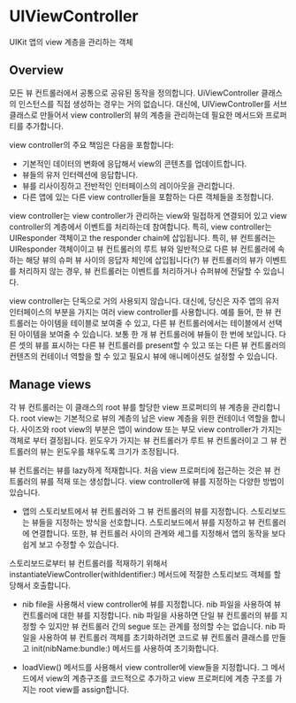 # UIViewController
UIKit 앱의 view 계층을 관리하는 객체

## Overview
모든 뷰 컨트롤러에서 공통으로 공유된 동작을 정의합니다. UiViewController 클래스의 인스턴스를 직접 생성하는 경우는 거의 없습니다. 대신에, UIViewController를 서브클래스로 만들어서 view controller의 뷰의 계층을 관리하는데 필요한 메서드와 프로퍼티를 추가합니다.

view controller의 주요 책임은 다음을 포함합니다:
- 기본적인 데이터의 변화에 응답해서 view의 콘텐츠를 업데이트합니다.
- 뷰들의 유저 인터렉션에 응답합니다.
- 뷰를 리사이징하고 전반적인 인터페이스의 레이아웃을 관리합니다.
- 다른 앱에 있는 다른 view controller들을 포함하는 다른 객체들을 조정합니다.

view controller는 view controller가 관리하는 view와 밀접하게 연결되어 있고 view controller의 계층에서 이벤트를 처리하는데 참여합니다.
특히, view controller는 UIResponder 객체이고 the responder chain에 삽입됩니다. 특히, 뷰 컨트롤러는 UIResponder 객체이이고 뷰 컨트롤러의 루트 뷰와 일반적으로 다른 뷰 컨트롤러에 속하는 해당 뷰의 슈퍼 뷰 사이의 응답자 체인에 삽입됩니다(?) 뷰 컨트롤러의 뷰가 이벤트를 처리하지 않는 경우, 뷰 컨트롤러는 이벤트를 처리하거나 슈퍼뷰에 전달할 수 있습니다.

view controller는 단독으로 거의 사용되지 않습니다. 대신에, 당신은 자주 앱의 유저 인터페이스의 부분을 가지는 여러 view controller를 사용합니다. 예를 들어, 한 뷰 컨트롤러는 아이템을 테이블로 보여줄 수 있고, 다른 뷰 컨트롤러에서는 테이블에서 선택된 아이템을 보여줄 수 있습니다. 보통 한 개 뷰 컨트롤러에 뷰들이 한 번에 보입니다. 다른 셋의 뷰를 표시하는 다른 뷰 컨트롤러를 present할 수 있고 또는 다른 뷰 컨트롤러의 컨텐츠의 컨테이너 역할을 할 수 있고 필요시 뷰에 애니메이션도 설정할 수 있습니다. 

## Manage views
각 뷰 컨트롤러는 이 클래스의 root 뷰를 할당한 view 프로퍼티의 뷰 계층을 관리합니다. root view는 기본적으로 뷰의 계층의 남은 view 계층을 위한 컨테이너 역할을 합니다. 사이즈와 root view의 부분은 앱이 window 또는 부모 view controller가 가지는 객체로 부터 결정됩니다. 윈도우가 가지는 뷰 컨트롤러가 루트 뷰 컨트롤러이고 그 뷰 컨트롤러의 뷰는 윈도우를 채우도록 크기가 조정됩니다.

뷰 컨트롤러는 뷰를 lazy하게 적재합니다. 처음 view 프로퍼티에 접근하는 것은 뷰 컨트롤러의 뷰를 적재 또는 생성합니다. view controller에 뷰를 지정하는 다양한 방법이 있습니다.
- 앱의 스토리보트에서 뷰 컨트롤러와 그 뷰 컨트롤러의 뷰를 지정합니다. 스토리보드는 뷰들을 지정하는 방식을 선호합니다. 스토리보드에서 뷰를 지정하고 뷰 컨트롤러에 연결합니다. 또한, 뷰 컨트롤러 사이의 관계와 세그를 지정해서 앱의 동작을 보다 쉽게 보고 수정할 수 있습니다.

스토리보드로부터 뷰 컨트롤러를 적재하기 위해서 instantiateViewController(withIdentifier:) 메서드에 적절한 스토리보드 객체를 할당해서 호출합니다.

- nib file을 사용해서 view controller에 뷰를 지정합니다. nib 파일을 사용하여 뷰 컨트롤러에 대한 뷰를 지정합니다. nib 파일을 사용하면 단일 뷰 컨트롤러의 뷰를 지정할 수 있지만 뷰 컨트롤러 간의 segue 또는 관계를 정의할 수는 없습니다. nib 파일을 사용하여 뷰 컨트롤러 객체를 초기화하려면 코드로 뷰 컨트롤러 클래스를 만들고 init(nibName:bundle:) 메서드를 사용하여 초기화합니다.

-  loadView() 메서드를 사용해서 view controller에 view들을 지정합니다. 그 메서드에서 view의 계층구조를 코드적으로 추가하고 view 프로퍼티에 계층 구조를 가지는 root view를 assign합니다. 
